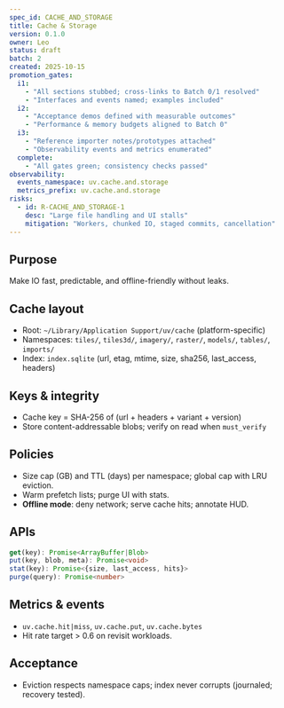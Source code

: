 ```yaml
---
spec_id: CACHE_AND_STORAGE
title: Cache & Storage
version: 0.1.0
owner: Leo
status: draft
batch: 2
created: 2025-10-15
promotion_gates:
  i1:
    - "All sections stubbed; cross-links to Batch 0/1 resolved"
    - "Interfaces and events named; examples included"
  i2:
    - "Acceptance demos defined with measurable outcomes"
    - "Performance & memory budgets aligned to Batch 0"
  i3:
    - "Reference importer notes/prototypes attached"
    - "Observability events and metrics enumerated"
  complete:
    - "All gates green; consistency checks passed"
observability:
  events_namespace: uv.cache.and.storage
  metrics_prefix: uv.cache.and.storage
risks:
  - id: R-CACHE_AND_STORAGE-1
    desc: "Large file handling and UI stalls"
    mitigation: "Workers, chunked IO, staged commits, cancellation"
---
```


## Purpose
Make IO fast, predictable, and offline-friendly without leaks.

## Cache layout
- Root: `~/Library/Application Support/uv/cache` (platform-specific)
- Namespaces: `tiles/`, `tiles3d/`, `imagery/`, `raster/`, `models/`, `tables/`, `imports/`
- Index: `index.sqlite` (url, etag, mtime, size, sha256, last_access, headers)

## Keys & integrity
- Cache key = SHA-256 of (url + headers + variant + version)
- Store content-addressable blobs; verify on read when `must_verify`

## Policies
- Size cap (GB) and TTL (days) per namespace; global cap with LRU eviction.
- Warm prefetch lists; purge UI with stats.
- **Offline mode**: deny network; serve cache hits; annotate HUD.

## APIs
```ts
get(key): Promise<ArrayBuffer|Blob>
put(key, blob, meta): Promise<void>
stat(key): Promise<{size, last_access, hits}>
purge(query): Promise<number>
```

## Metrics & events
- `uv.cache.hit|miss`, `uv.cache.put`, `uv.cache.bytes`
- Hit rate target > 0.6 on revisit workloads.

## Acceptance
- Eviction respects namespace caps; index never corrupts (journaled; recovery tested).
